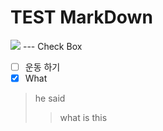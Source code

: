 # TEST MarkDown

<img src="https://blog.yena.io/assets/post-img/171123-nachoi-300.jpg">
---
Check Box <br>

- [ ] 운동 하기
- [x] What 

> he said 
>> what is this

